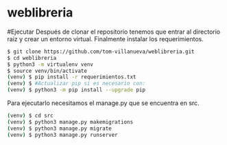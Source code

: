 # weblibreria

#Ejecutar
Después de clonar el repositorio tenemos que entrar al directorio raiz y crear un entorno virtual. Finalmente instalar los requerimientos.

```bash
$ git clone https://github.com/tom-villanueva/weblibreria.git
$ cd weblibreria
$ python3 -m virtualenv venv
$ source venv/bin/activate
(venv) $ pip install -r requerimientos.txt
(venv) $ #Actualizar pip si es necesario con:
(venv) $ python3 -m pip install --upgrade pip
```

Para ejecutarlo necesitamos el manage.py que se encuentra en src.

```bash
(venv) $ cd src
(venv) $ python3 manage.py makemigrations
(venv) $ python3 manage.py migrate
(venv) $ python3 manage.py runserver
```